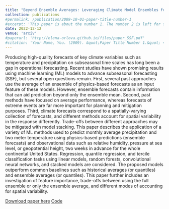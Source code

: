 ```yaml
---
title: "Beyond Ensemble Averages: Leveraging Climate Model Ensembles for Subseasonal Forecasting"
collection: publications
#permalink: /publication/2009-10-01-paper-title-number-1
#excerpt: 'This paper is about the number 1. The number 2 is left for future work.'
date: 2022-12-12
venue: 'arxiv'
#paperurl: 'http://elena-orlova.github.io/files/paper_SSF.pdf'
#citation: 'Your Name, You. (2009). &quot;Paper Title Number 1.&quot; <i>Journal 1</i>. 1(1).'
---
```


Producing high-quality forecasts of key climate variables such as temperature and precipitation on subseasonal time scales has long been a gap in operational forecasting. Recent studies have shown promising results using machine learning (ML) models to advance subseasonal forecasting (SSF), but several open questions remain. First, several past approaches use the average of an ensemble of physics-based forecasts as an input feature of these models. However, ensemble forecasts contain information that can aid prediction beyond only the ensemble mean. Second, past methods have focused on average performance, whereas forecasts of extreme events are far more important for planning and mitigation purposes. Third, climate forecasts correspond to a spatially-varying collection of forecasts, and different methods account for spatial variability in the response differently. Trade-offs between different approaches may be mitigated with model stacking. This paper describes the application of a variety of ML methods used to predict monthly average precipitation and two meter temperature using physics-based predictions (ensemble forecasts) and observational data such as relative humidity, pressure at sea level, or geopotential height, two weeks in advance for the whole continental United States. Regression, quantile regression, and tercile classification tasks using linear models, random forests, convolutional neural networks, and stacked models are considered. The proposed models outperform common baselines such as historical averages (or quantiles) and ensemble averages (or quantiles). This paper further includes an investigation of feature importance, trade-offs between using the full ensemble or only the ensemble average, and different modes of accounting for spatial variability.

[Download paper here](https://arxiv.org/abs/2211.15856) [Code](https://github.com/elena-orlova/SSF-project)

<!-- Recommended citation: Your Name, You. (2009). "Paper Title Number 1." <i>Journal 1</i>. 1(1). -->